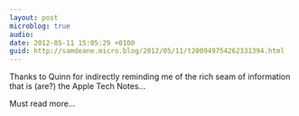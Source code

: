 ```yaml
---
layout: post
microblog: true
audio: 
date: 2012-05-11 15:05:29 +0100
guid: http://samdeane.micro.blog/2012/05/11/t200949754262331394.html
---
```

Thanks to Quinn for indirectly reminding me of the rich seam of information that is (are?) the Apple Tech Notes...

Must read more...
